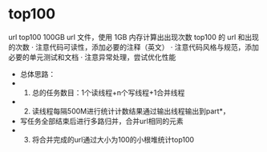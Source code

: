 # top100
url top100
100GB url 文件，使用 1GB 内存计算出出现次数 top100 的 url 和出现的次数
· 注意代码可读性，添加必要的注释（英文）
· 注意代码风格与规范，添加必要的单元测试和文档
· 注意异常处理，尝试优化性能

 * 总体思路：
 * 1. 总的任务数目：1个读线程+n个写线程+1合并线程
 * 2. 读线程每隔500M进行统计计数结果通过输出线程输出到part*，
 * 写任务全部结束后进行多路归并，合并url相同的元素
 * 3. 将合并完成的url通过大小为100的小根堆统计top100
